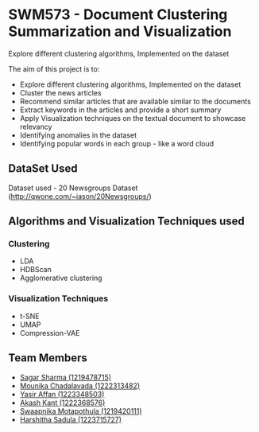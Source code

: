 # SWM573 - Document Clustering Summarization and Visualization

Explore different clustering algorithms, Implemented on the dataset



The aim of this project is to:
- Explore different clustering algorithms, Implemented on the dataset
- Cluster the news articles
- Recommend similar articles that are available similar to the documents
- Extract keywords in the articles and provide a short summary
- Apply Visualization techniques on the textual document to showcase relevancy 
- Identifying anomalies in the dataset
- Identifying popular words in each group - like a word cloud

## DataSet Used
Dataset used - 20 Newsgroups Dataset (http://qwone.com/~jason/20Newsgroups/)

## Algorithms and Visualization Techniques used
### Clustering
- LDA  
- HDBScan
- Agglomerative clustering

### Visualization Techniques
- t-SNE
- UMAP
- Compression-VAE

## Team Members
- [Sagar Sharma (1219478715)](https://github.com/Sagar1711)
- [Mounika Chadalavada (1222313482)](https://github.com/mounikac16)
- [Yasir Affan (1223348503)](https://github.com/yasir18 )
- [Akash Kant (1222368576)](https://github.com/akashkthkr)
- [Swaapnika Motapothula (1219420111)](https://github.com/smotapot)
- [Harshitha Sadula (1223715727)](https://github.com/SadulaHarshitha )


